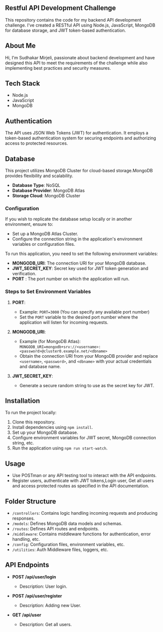 ## Restful API Development Challenge
 This repository contains the code for my backend API development challenge. I've created a RESTful API using Node.js, JavaScript, MongoDB for database storage, and JWT token-based authentication.

## About Me
Hi, I'm Sudhakar Mirjeli, passionate about backend development and have designed this API to meet the requirements of the challenge while also implementing best practices and security measures.

## Tech Stack
- Node.js
- JavaScript
- MongoDB

## Authentication
The API uses JSON Web Tokens (JWT) for authentication. It employs a token-based authentication system for securing endpoints and authorizing access to protected resources.


## Database
This project utilizes MongoDB Cluster for cloud-based storage.MongoDB provides flexibility and scalability.

- **Database Type**: NoSQL
- **Database Provider**: MongoDB Atlas
- **Storage Cloud**: MongoDB Cluster

### Configuration
If you wish to replicate the database setup locally or in another environment, ensure to:

- Set up a MongoDB Atlas Cluster.
- Configure the connection string in the application's environment variables or configuration files.

To run this application, you need to set the following environment variables:

- **MONGODB_URI**: The connection URI for your MongoDB database.
- **JWT_SECRET_KEY**: Secret key used for JWT token generation and verification.
- **PORT** : The port number on which the application will run.

### Steps to Set Environment Variables

1. **PORT**:
   - Example: `PORT=3000` (You can specify any available port number)
   - Set the `PORT` variable to the desired port number where the application will listen for incoming requests.

2. **MONGODB_URI**:
   - Example (for MongoDB Atlas): `MONGODB_URI=mongodb+srv://<username>:<password>@cluster0.example.net/<dbname>`
   - Obtain the connection URI from your MongoDB provider and replace `<username>`, `<password>`, and `<dbname>` with your actual credentials and database name.

3. **JWT_SECRET_KEY**:
   - Generate a secure random string to use as the secret key for JWT.


## Installation
To run the project locally:
1. Clone this repository.
2. Install dependencies using `npm install`.
3. Set up your MongoDB database.
4. Configure environment variables for JWT secret, MongoDB connection string, etc.
5. Run the application using `npm run start-watch`.

## Usage
- Use POSTman or any API testing tool to interact with the API endpoints.
- Register users, authenticate with JWT tokens,Login user, Get all users and access protected routes as specified in the API documentation.

## Folder Structure
- `/controllers`: Contains logic handling incoming requests and producing responses.
- `/models`: Defines MongoDB data models and schemas.
- `/routes`: Defines API routes and endpoints.
- `/middleware`: Contains middleware functions for authentication, error handling, etc.
- `/config`: Configuration files, environment variables, etc.
- `/utilities`: Auth Middleware files, loggers, etc.


## API Endpoints

- **POST /api/user/login**
  - Description: User login.


- **POST /api/user/register**
  - Description: Adding new User.


- **GET /api/user**
  - Description: Get all users.
